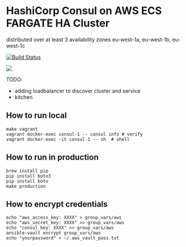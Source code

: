 # HashiCorp Consul on AWS ECS FARGATE HA Cluster
distributed over at least 3 availability zones
eu-west-1a, eu-west-1b, eu-west-1c

[![Build Status](https://travis-ci.org/reiser/docker-ansible-fargate-consul.svg?branch=master)](https://travis-ci.org/reiser/docker-ansible-fargate-consul)

<img src="https://raw.githubusercontent.com/reiser/docker-ansible-fargate-consul/master/.architecture/architecture.svg?sanitize=true">

TODO: 
- adding loadbalancer to discover cluster and service
- kitchen

## How to run local
```
make vagrant
vagrant docker-exec consul-1 -- consul info # verify
vagrant docker-exec -it consul-1 -- sh  # shell
```

## How to run in production
```
brew install pip
pip install boto3
pip install boto
make production
```

## How to encrypt credentials
```
echo "aws_access_key: XXXX" > group_vars/aws
echo "aws_secret_key: XXXX" >> group_vars/aws
echo "consul_key: XXXX" >> group_vars/aws
ansible-vault encrypt group_vars/aws
echo "yourpassword" > ~/.aws_vault_pass.txt
```
